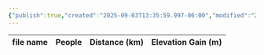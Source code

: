 ```yaml
---
{"publish":true,"created":"2025-09-03T13:35:59.997-06:00","modified":"2025-09-03T14:48:26.129-06:00","published":"2025-09-03T14:48:26.129-06:00","tags":["route"],"cssclasses":"","elevation":null,"region":"Waterton","location":null,"DWYT":"Shoulder season","Kane":null,"completed":true}
---
```



| file name | People | Distance (km) | Elevation Gain (m) |
| --------- | ------ | ------------- | ------------------ |